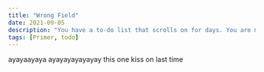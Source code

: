 ```yaml
---
title: "Wrong Field"
date: 2021-09-05
description: "You have a to-do list that scrolls on for days. You are managing multiple projects, getting lots of email and messages on different messaging systems, managing finances and personal health habits and so much more."
tags: [Primer, todo]
---
```


ayayaayaya ayayayayayayay this one kiss on last time 